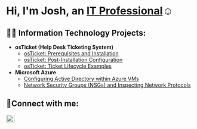 <h1>Hi, I'm Josh, an <a href="https://linkedin.com/in/nicholas-townes">IT Professional</a>☺</h1>

<h2>👨‍💻 Information Technology Projects:</h2>

- <b>osTicket (Help Desk Ticketing System)</b>
  - [osTicket: Prerequisites and Installation](https://github.com/nicktownes/osticket-prereqs)
  - [osTicket: Post-Installation Configuration](https://github.com/nicktownes/post-install-config)
  - [osTicket: Ticket Lifecycle Examples](https://github.com/nicktownes/ticket-lifecycle)
- <b>Microsoft Azure</b>
  - [Configuring Active Directory within Azure VMs](https://github.com/nickotownes/configure-ad)
  - [Network Security Groups (NSGs) and Inspecting Network Protocols](https://github.com/nicktownes/azure-network-protocols)

<h2>🤳Connect with me:</h2>

[<img align="left" alt="Josh | LinkedIn" width="22px" src="https://cdn.jsdelivr.net/npm/simple-icons@v3/icons/linkedin.svg" />][linkedin]

[linkedin]: https://linkedin.com/in/nicholas-townes
